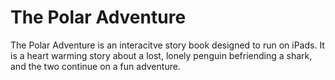 # The Polar Adventure

The Polar Adventure is an interacitve story book designed to run on iPads. 
It is a heart warming story about a lost, lonely penguin befriending a shark, and the two continue on a fun adventure. 
